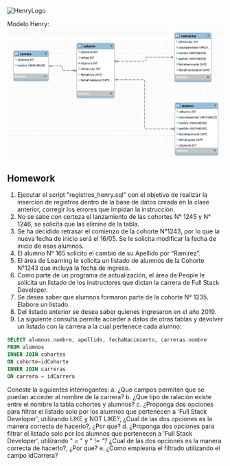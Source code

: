 ![HenryLogo](https://d31uz8lwfmyn8g.cloudfront.net/Assets/logo-henry-white-lg.png)

Modelo Henry:<br>
![Modelo Henry](ModeloHenry.jpg)<br>

## Homework

1. Ejecutar el script "registros_henry.sql" con el objetivo de realizar la inserción de registros dentro de la base de datos creada en la clase anterior, corregir los errores que impidan la instrucción.<br>
2.	No se sabe con certeza el lanzamiento de las cohortes N° 1245 y N° 1246, se solicita que las elimine de la tabla.<br>
3.	Se ha decidido retrasar el comienzo de la cohorte N°1243, por lo que la nueva fecha de inicio será el 16/05. Se le solicita modificar la fecha de inicio de esos alumnos.<br>
4.	El alumno N° 165 solicito el cambio de su Apellido por “Ramirez”. <br>
5.	El área de Learning le solicita un listado de alumnos de la Cohorte N°1243 que incluya la fecha de ingreso.<br>
6.	Como parte de un programa de actualización, el área de People le solicita un listado de los instructores que dictan la carrera de Full Stack Developer.<br>
7. Se desea saber que alumnos formaron parte de la cohorte N° 1235. Elabore un listado.<br>
8. Del listado anterior se desea saber quienes ingresaron en el año 2019.<br>
9. La siguiente consulta permite acceder a datos de otras tablas y devolver un listado con la carrera a la cual pertenece cada alumno:

```SQL
SELECT alumnos.nombre, apellido, fechaNacimiento, carreras.nombre
FROM alumnos
INNER JOIN cohortes
ON cohorte=idCohorte
INNER JOIN carreras
ON carrera = idCarrera
```
Coneste la siguientes interrogantes:
  a. ¿Que campos permiten que se puedan acceder al nombre de la carrera?
  b. ¿Que tipo de ralación existe entre el nombre la tabla cohortes y alumnos?
  c. ¿Proponga dos opciones para filtrar el listado solo por los alumnos que pertenecen a 'Full Stack Developer', utilizando LIKE y NOT LIKE?, ¿Cual de las dos opciones es la manera correcta de hacerlo?, ¿Por que?
  d. ¿Proponga dos opciones para filtrar el listado solo por los alumnos que pertenecen a 'Full Stack Developer', utilizando " = " y " != "?  ¿Cual de las dos opciones es la manera correcta de hacerlo?, ¿Por que?
  e. ¿Como emplearía el filtrado utilizando el campo idCarrera?

